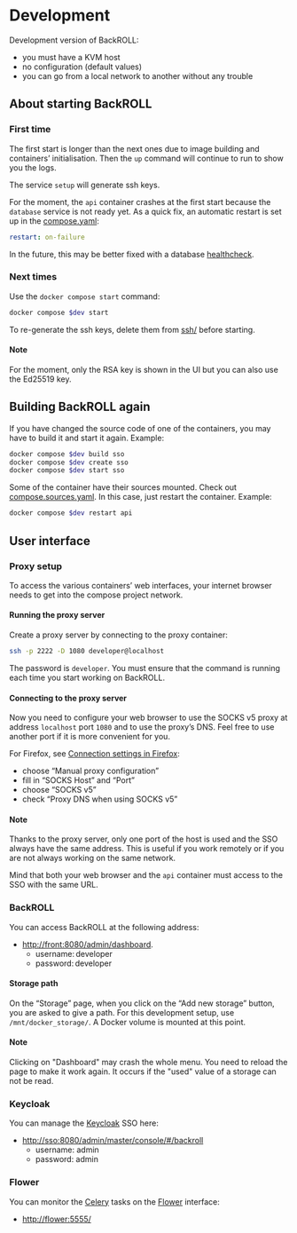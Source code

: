 # Development

Development version of BackROLL:

- you must have a KVM host
- no configuration (default values)
- you can go from a local network to another without any trouble

## About starting BackROLL

### First time

The first start is longer than the next ones due to image building and containers’ initialisation. Then the `up` command will continue to run to show you the logs.

The service `setup` will generate ssh keys.

For the moment, the `api` container crashes at the first start because the `database` service is not ready yet. As a quick fix, an automatic restart is set up in the [compose.yaml](./compose.yaml#L38):

```yaml
restart: on-failure
```

In the future, this may be better fixed with a database [healthcheck](https://docs.docker.com/compose/compose-file/05-services/#healthcheck).

### Next times

Use the `docker compose start` command:

```bash
docker compose $dev start
```

To re-generate the ssh keys, delete them from [ssh/](./ssh/) before starting.

#### Note

For the moment, only the RSA key is shown in the UI but you can also use the Ed25519 key.

## Building BackROLL again

If you have changed the source code of one of the containers, you may have to build it and start it again. Example:

```bash
docker compose $dev build sso
docker compose $dev create sso
docker compose $dev start sso
```

Some of the container have their sources mounted. Check out [compose.sources.yaml](./compose.source.yaml). In this case, just restart the container. Example:

```bash
docker compose $dev restart api
```

## User interface

### Proxy setup

To access the various containers’ web interfaces, your internet browser needs to get into the compose project network.

#### Running the proxy server

Create a proxy server by connecting to the proxy container:

```bash
ssh -p 2222 -D 1080 developer@localhost
```

The password is `developer`. You must ensure that the command is running each time you start working on BackROLL.

#### Connecting to the proxy server

Now you need to configure your web browser to use the SOCKS v5 proxy at address `localhost` port `1080` and to use the proxy’s DNS. Feel free to use another port if it is more convenient for you.

For Firefox, see [Connection settings in Firefox](https://support.mozilla.org/en-US/kb/connection-settings-firefox):

- choose “Manual proxy configuration”
- fill in “SOCKS Host” and “Port”
- choose “SOCKS v5”
- check “Proxy DNS when using SOCKS v5”

#### Note

Thanks to the proxy server, only one port of the host is used and the SSO always have the same address. This is useful if you work remotely or if you are not always working on the same network.

Mind that both your web browser and the `api` container must access to the SSO with the same URL.

### BackROLL

You can access BackROLL at the following address:

- [http://front:8080/admin/dashboard](http://front:8080/admin/dashboard).
  - username: developer
  - password: developer

#### Storage path

On the “Storage” page, when you click on the “Add new storage” button, you are asked to give a path. For this development setup, use `/mnt/docker_storage/`. A Docker volume is mounted at this point.

#### Note

Clicking on "Dashboard" may crash the whole menu. You need to reload the page to make it work again. It occurs if the "used" value of a storage can not be read.

### Keycloak

You can manage the [Keycloak](https://www.keycloak.org/) SSO here:

- [http://sso:8080/admin/master/console/#/backroll](http://sso:8080/admin/master/console/#/backroll)
  - username: admin
  - password: admin

### Flower

You can monitor the [Celery](https://docs.celeryq.dev/en/stable/) tasks on the [Flower](https://flower.readthedocs.io/en/latest/) interface:

- [http://flower:5555/](http://flower:5555/)
